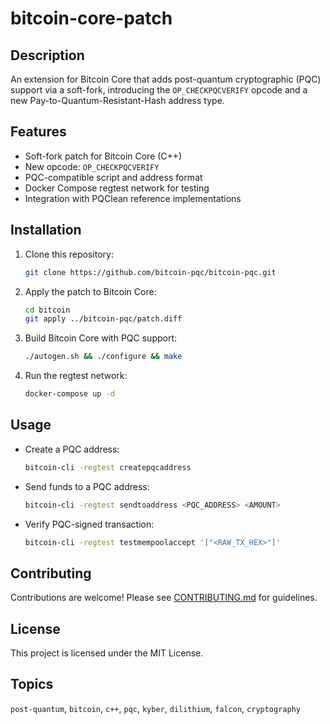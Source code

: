 # bitcoin-core-patch

## Description

An extension for Bitcoin Core that adds post-quantum cryptographic (PQC) support via a soft-fork, introducing the `OP_CHECKPQCVERIFY` opcode and a new Pay-to-Quantum-Resistant-Hash address type.

## Features

* Soft-fork patch for Bitcoin Core (C++)
* New opcode: `OP_CHECKPQCVERIFY`
* PQC-compatible script and address format
* Docker Compose regtest network for testing
* Integration with PQClean reference implementations

## Installation

1. Clone this repository:

   ```bash
   git clone https://github.com/bitcoin-pqc/bitcoin-pqc.git
   ```
2. Apply the patch to Bitcoin Core:

   ```bash
   cd bitcoin
   git apply ../bitcoin-pqc/patch.diff
   ```
3. Build Bitcoin Core with PQC support:

   ```bash
   ./autogen.sh && ./configure && make
   ```
4. Run the regtest network:

   ```bash
   docker-compose up -d
   ```

## Usage

* Create a PQC address:

  ```bash
  bitcoin-cli -regtest createpqcaddress
  ```
* Send funds to a PQC address:

  ```bash
  bitcoin-cli -regtest sendtoaddress <PQC_ADDRESS> <AMOUNT>
  ```
* Verify PQC-signed transaction:

  ```bash
  bitcoin-cli -regtest testmempoolaccept '["<RAW_TX_HEX>"]'
  ```

## Contributing

Contributions are welcome! Please see [CONTRIBUTING.md](CONTRIBUTING.md) for guidelines.

## License

This project is licensed under the MIT License.

## Topics

`post-quantum`, `bitcoin`, `c++`, `pqc`, `kyber`, `dilithium`, `falcon`, `cryptography`

